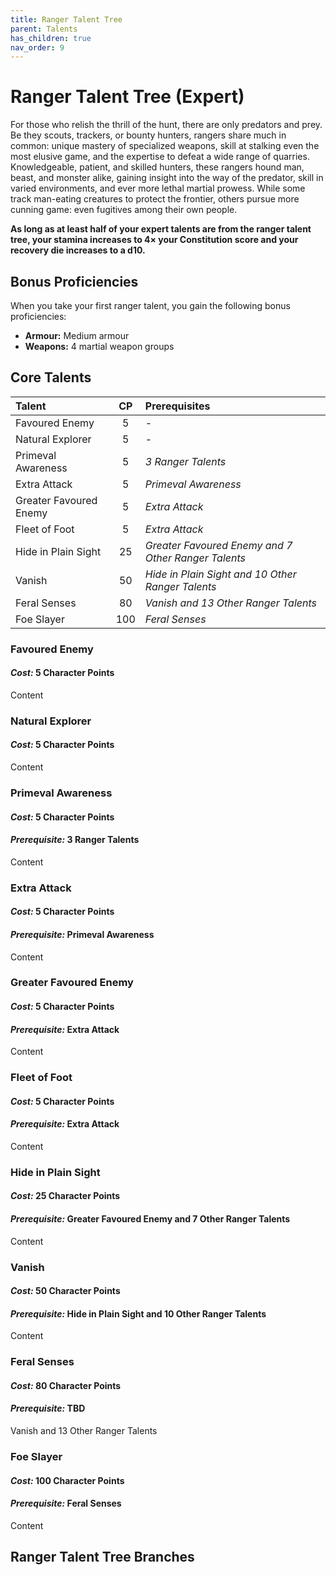 ```yaml
---
title: Ranger Talent Tree
parent: Talents
has_children: true
nav_order: 9
---
```


# Ranger Talent Tree (Expert)
For those who relish the thrill of the hunt, there are only predators and prey. Be they scouts, trackers, or bounty hunters, rangers share much in common: unique mastery of specialized weapons, skill at stalking even the most elusive game, and the expertise to defeat a wide range of quarries. Knowledgeable, patient, and skilled hunters, these rangers hound man, beast, and monster alike, gaining insight into the way of the predator, skill in varied environments, and ever more lethal martial prowess. While some track man-eating creatures to protect the frontier, others pursue more cunning game: even fugitives among their own people.

**As long as at least half of your expert talents are from the ranger talent tree, your stamina increases to 4× your Constitution score and your recovery die increases to a d10.**

## Bonus Proficiencies
When you take your first ranger talent, you gain the following bonus proficiencies:
* **Armour:** Medium armour
* **Weapons:** 4 martial weapon groups

## Core Talents

| Talent | CP | Prerequisites |
|:-------|:--:|:--------------|
| Favoured Enemy | 5 | - |
| Natural Explorer | 5 | - |
| Primeval Awareness | 5 | *3 Ranger Talents* |
| Extra Attack | 5 | *Primeval Awareness* |
| Greater Favoured Enemy | 5 | *Extra Attack* |
| Fleet of Foot | 5 | *Extra Attack* |
| Hide in Plain Sight | 25 | *Greater Favoured Enemy and 7 Other Ranger Talents* |
| Vanish | 50 | *Hide in Plain Sight and 10 Other Ranger Talents* |
| Feral Senses | 80 | *Vanish and 13 Other Ranger Talents* |
| Foe Slayer | 100 | *Feral Senses* |

### Favoured Enemy
#### *Cost:* 5 Character Points
Content

### Natural Explorer
#### *Cost:* 5 Character Points
Content

### Primeval Awareness
#### *Cost:* 5 Character Points
#### *Prerequisite:* 3 Ranger Talents
Content

### Extra Attack
#### *Cost:* 5 Character Points
#### *Prerequisite:* Primeval Awareness
Content

### Greater Favoured Enemy
#### *Cost:* 5 Character Points
#### *Prerequisite:* Extra Attack
Content

### Fleet of Foot
#### *Cost:* 5 Character Points
#### *Prerequisite:* Extra Attack
Content

### Hide in Plain Sight
#### *Cost:* 25 Character Points
#### *Prerequisite:* Greater Favoured Enemy and 7 Other Ranger Talents
Content

### Vanish
#### *Cost:* 50 Character Points
#### *Prerequisite:* Hide in Plain Sight and 10 Other Ranger Talents
Content

### Feral Senses
#### *Cost:* 80 Character Points
#### *Prerequisite:* TBD
Vanish and 13 Other Ranger Talents

### Foe Slayer
#### *Cost:* 100 Character Points
#### *Prerequisite:* Feral Senses
Content

## Ranger Talent Tree Branches
